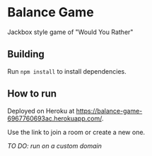 # Balance Game

Jackbox style game of "Would You Rather"

## Building

Run ```npm install``` to install dependencies.

## How to run

Deployed on Heroku at https://balance-game-6967760693ac.herokuapp.com/.

Use the link to join a room or create a new one.

*TO DO: run on a custom domain*